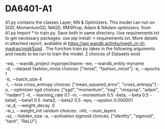 # DA6401-A1
A1.py contains the classes Layer, NN & Optimizers. This model can run on SGD, MomentumGD, NAGD, RMSProp, Adam & NAdam optimizers.
from A1.py import * to train.py. Save both in same directory.
Use requirements.txt to get necessary packages. use pip install -r requirements.txt. 
More details in attached report, available at https://api.wandb.ai/links/megh_m-iit-madras/yggk5zqd . 
The function train.py takes in the following arguments and needs to be run to train the model. 2 choices of Datasets exist

-wp, --wandb_project	myprojectname 
-we, --wandb_entity	myname	
-d, --dataset	fashion_mnist	choices: ["mnist", "fashion_mnist"]
-e, --epochs	1	
-b, --batch_size	4	
-l, --loss	cross_entropy	choices: ["mean_squared_error", "cross_entropy"]
-o, --optimizer	sgd	choices: ["sgd", "momentum", "nag", "rmsprop", "adam", "nadam"]
-lr, --learning_rate	0.1
-m, --momentum	0.5	
-beta, --beta	0.5	
-beta1, --beta1	0.5
-beta2, --beta2	0.5	
-eps, --epsilon	0.000001	
-w_d, --weight_decay	.0	
-w_i, --weight_init	random	choices: 
-nhl, --num_layers	
-sz, --hidden_size
-a, --activation	sigmoid	choices: ["identity", "sigmoid", "tanh", "ReLU"]
